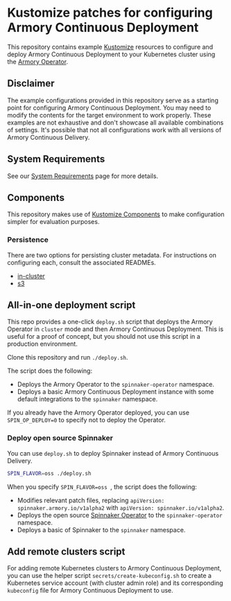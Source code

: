 # Kustomize patches for configuring Armory Continuous Deployment

This repository contains example [Kustomize](https://kustomize.io) resources to
configure and deploy Armory Continuous Deployment to your Kubernetes cluster
using the [Armory Operator][operator-overview].

## Disclaimer

The example configurations provided in this repository serve as a starting
point for configuring Armory Continuous Deployment. You may need to modify the
contents for the target environment to work properly. These examples are not
exhaustive and don't showcase all available combinations of settings. It's
possible that not all configurations work with all versions of Armory
Continuous Delivery.

## System Requirements

See our [System Requirements] page for more details.

## Components

This repository makes use of [Kustomize Components] to make configuration
simpler for evaluation purposes.

### Persistence

There are two options for persisting cluster metadata. For instructions on
configuring each, consult the associated READMEs.

- [in-cluster]
- [s3][s3-persistence]

[Kustomize Components]: https://github.com/kubernetes/enhancements/blob/master/keps/sig-cli/1802-kustomize-components/README.md
[in-cluster]: core/persistence/in-cluster/README.md
[s3-persistence]: core/persistence/s3/README.md

## All-in-one deployment script

This repo provides a one-click `deploy.sh` script that deploys the Armory
Operator in `cluster` mode and then Armory Continuous Deployment. This is useful
for a proof of concept, but you should not use this script in a production
environment.

Clone this repository and run `./deploy.sh`.

The script does the following:

* Deploys the Armory Operator to the `spinnaker-operator` namespace.
* Deploys a basic Armory Continuous Deployment instance with some default
  integrations to the `spinnaker` namespace.

If you already have the Armory Operator deployed, you can use
`SPIN_OP_DEPLOY=0` to specify not to deploy the Operator.

### Deploy open source Spinnaker

You can use `deploy.sh` to deploy Spinnaker instead of Armory Continuous
Delivery.

```bash
SPIN_FLAVOR=oss ./deploy.sh

```

When you specify `SPIN_FLAVOR=oss `, the script does the following:

* Modifies relevant patch files, replacing `apiVersion:
  spinnaker.armory.io/v1alpha2` with `apiVersion: spinnaker.io/v1alpha2`.
* Deploys the open source [Spinnaker
  Operator](https://github.com/armory/spinnaker-operator) to the
  `spinnaker-operator` namespace.
* Deploys a basic of Spinnaker to the `spinnaker` namespace.


## Add remote clusters script

For adding remote Kubernetes clusters to Armory Continuous Deployment, you can
use the helper script `secrets/create-kubeconfig.sh` to create a Kubernetes
service account (with cluster admin role) and its corresponding `kubeconfig`
file for Armory Continuous Deployment to use.

[kustomize]: https://kustomize.io
[operator-overview]: https://docs.armory.io/armory-enterprise/installation/armory-operator/
[System Requirements]: https://docs.armory.io/armory-enterprise/installation/system-requirements/
